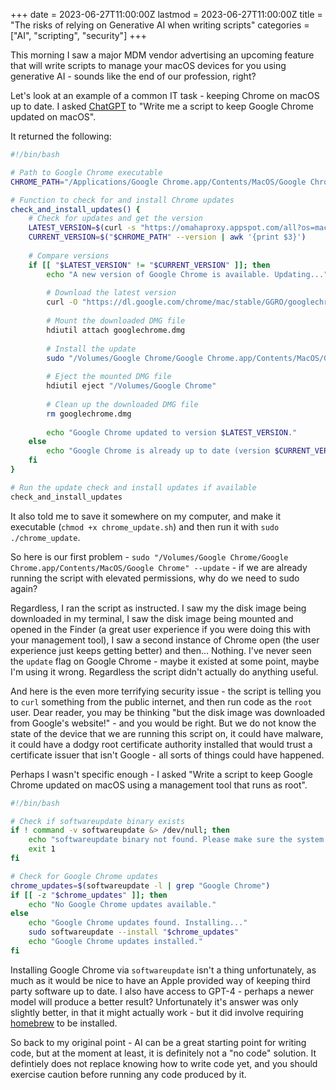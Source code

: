 +++
date = 2023-06-27T11:00:00Z
lastmod = 2023-06-27T11:00:00Z
title = "The risks of relying on Generative AI when writing scripts"
categories = ["AI", "scripting", "security"]
+++

This morning I saw a major MDM vendor advertising an upcoming feature that will write scripts to manage your macOS devices for you using generative AI - sounds like the end of our profession, right?

Let's look at an example of a common IT task - keeping Chrome on macOS up to date. I asked [ChatGPT](https://chat.openai.com) to "Write me a script to keep Google Chrome updated on macOS".

It returned the following:

``` bash
#!/bin/bash

# Path to Google Chrome executable
CHROME_PATH="/Applications/Google Chrome.app/Contents/MacOS/Google Chrome"

# Function to check for and install Chrome updates
check_and_install_updates() {
    # Check for updates and get the version
    LATEST_VERSION=$(curl -s "https://omahaproxy.appspot.com/all?os=mac" | grep -m 1 stableversion | cut -d '"' -f 2)
    CURRENT_VERSION=$("$CHROME_PATH" --version | awk '{print $3}')
    
    # Compare versions
    if [[ "$LATEST_VERSION" != "$CURRENT_VERSION" ]]; then
        echo "A new version of Google Chrome is available. Updating..."
        
        # Download the latest version
        curl -O "https://dl.google.com/chrome/mac/stable/GGRO/googlechrome.dmg"
        
        # Mount the downloaded DMG file
        hdiutil attach googlechrome.dmg
        
        # Install the update
        sudo "/Volumes/Google Chrome/Google Chrome.app/Contents/MacOS/Google Chrome" --update
        
        # Eject the mounted DMG file
        hdiutil eject "/Volumes/Google Chrome"
        
        # Clean up the downloaded DMG file
        rm googlechrome.dmg
        
        echo "Google Chrome updated to version $LATEST_VERSION."
    else
        echo "Google Chrome is already up to date (version $CURRENT_VERSION)."
    fi
}

# Run the update check and install updates if available
check_and_install_updates
```

It also told me to save it somewhere on my computer, and make it executable (`chmod +x chrome_update.sh`) and then run it with `sudo ./chrome_update`.

So here is our first problem - `sudo "/Volumes/Google Chrome/Google Chrome.app/Contents/MacOS/Google Chrome" --update` - if we are already running the script with elevated permissions, why do we need to sudo again?

Regardless, I ran the script as instructed. I saw my the disk image being downloaded in my terminal, I saw the disk image being mounted and opened in the Finder (a great user experience if you were doing this with your management tool), I saw a second instance of Chrome open (the user experience just keeps getting better) and then... Nothing. I've never seen the `update` flag on Google Chrome - maybe it existed at some point, maybe I'm using it wrong. Regardless the script didn't actually do anything useful.

And here is the even more terrifying security issue - the script is telling you to `curl` something from the public internet, and then run code as the `root` user. Dear reader, you may be thinking "but the disk image was downloaded from Google's website!" - and you would be right. But we do not know the state of the device that we are running this script on, it could have malware, it could have a dodgy root certificate authority installed that would trust a certificate issuer that isn't Google - all sorts of things could have happened.

Perhaps I wasn't specific enough - I asked "Write a script to keep Google Chrome updated on macOS using a management tool that runs as root".

``` bash
#!/bin/bash

# Check if softwareupdate binary exists
if ! command -v softwareupdate &> /dev/null; then
    echo "softwareupdate binary not found. Please make sure the system software is up to date."
    exit 1
fi

# Check for Google Chrome updates
chrome_updates=$(softwareupdate -l | grep "Google Chrome")
if [[ -z "$chrome_updates" ]]; then
    echo "No Google Chrome updates available."
else
    echo "Google Chrome updates found. Installing..."
    sudo softwareupdate --install "$chrome_updates"
    echo "Google Chrome updates installed."
fi
```

Installing Google Chrome via `softwareupdate` isn't a thing unfortunately, as much as it would be nice to have an Apple provided way of keeping third party software up to date. I also have access to GPT-4 - perhaps a newer model will produce a better result? Unfortunately it's answer was only slightly better, in that it might actually work - but it did involve requiring [homebrew](https://brew.sh) to be installed.

So back to my original point - AI can be a great starting point for writing code, but at the moment at least, it is definitely not a "no code" solution. It defintiely does not replace knowing how to write code yet, and you should exercise caution before running any code produced by it.
